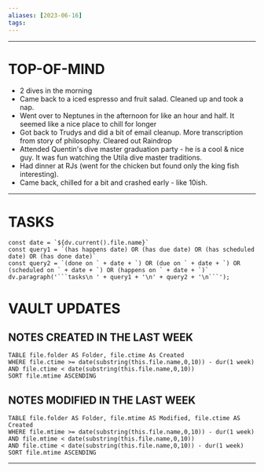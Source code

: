 ```yaml
---
aliases: [2023-06-16]
tags: 
---
```


---
# TOP-OF-MIND
- 2 dives in the morning
- Came back to a iced espresso and fruit salad. Cleaned up and took a nap.
- Went over to Neptunes in the afternoon for like an hour and half. It seemed like a nice place to chill for longer
- Got back to Trudys and did a bit of email cleanup. More transcription from story of philosophy. Cleared out Raindrop
- Attended Quentin's dive master graduation party - he is a cool & nice guy. It was fun watching the Utila dive master traditions.
- Had dinner at RJs (went for the chicken but found only the king fish interesting).
- Came back, chilled for a bit and crashed early - like 10ish.

---
# TASKS
```dataviewjs
const date = `${dv.current().file.name}`
const query1 = `(has happens date) OR (has due date) OR (has scheduled date) OR (has done date)`
const query2 = `(done on ` + date + `) OR (due on ` + date + `) OR (scheduled on ` + date + `) OR (happens on ` + date + `)`
dv.paragraph('```tasks\n ' + query1 + '\n' + query2 + '\n```');
```
# VAULT UPDATES
## NOTES CREATED IN THE LAST WEEK
``` dataview
TABLE file.folder AS Folder, file.ctime As Created
WHERE file.ctime >= date(substring(this.file.name,0,10)) - dur(1 week) AND file.ctime < date(substring(this.file.name,0,10))
SORT file.mtime ASCENDING
```

## NOTES MODIFIED IN THE LAST WEEK
``` dataview
TABLE file.folder AS Folder, file.mtime AS Modified, file.ctime AS Created
WHERE file.mtime >= date(substring(this.file.name,0,10)) - dur(1 week)
AND file.mtime < date(substring(this.file.name,0,10))
AND file.ctime < date(substring(this.file.name,0,10)) - dur(1 week)
SORT file.mtime ASCENDING
```
---
